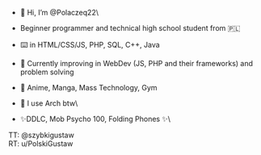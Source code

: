 - 👋 Hi, I’m @Polaczeq22\\
<!---
Polaczeq22/Polaczeq22 is a ✨ special ✨ repository because its `README.md` (this file) appears on your GitHub profile.
You can click the Preview link to take a look at your changes.
--->
- Beginner programmer and technical high school student from 🇵🇱
- ⌨️ in HTML/CSS/JS, PHP, SQL, C++, Java 
- 🌱 Currently improving in WebDev (JS, PHP and their frameworks) and problem solving 
- 👀 Anime, Manga, Mass Technology, Gym
- 🐧 I use Arch btw\\

- ✨DDLC, Mob Psycho 100, Folding Phones ✨\

TT: @szybkigustaw\
RT: u/PolskiGustaw


